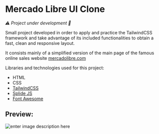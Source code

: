 # Mercado Libre UI Clone

*⚠️ Project under development 🌱*

Small project developed in order to apply and practice the TailwindCSS framework and take advantage of its included functionalities to obtain a fast, clean and responsive layout.

It consists mainly of a simplified version of the main page of the famous online sales website [mercadolibre.com](https://www.mercadolibre.com.co)


Libraries and technologies used for this project:

 - HTML
 - CSS
 - [TailwindCSS](https://tailwindcss.com)
 - [Splide JS](https://splidejs.com)
 - [Font Awesome](https://fontawesome.com)


## Preview:
![enter image description here](https://github.com/abelareiza/mercado-libre-ui-clone/blob/master/custom/assets/mockup/ML%20UI%20Clone%20GIF.gif?raw=true)
